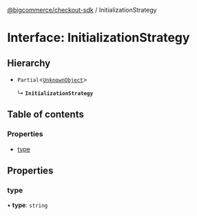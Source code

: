 [@bigcommerce/checkout-sdk](../README.md) / InitializationStrategy

# Interface: InitializationStrategy

## Hierarchy

- `Partial`<[`UnknownObject`](UnknownObject.md)\>

  ↳ **`InitializationStrategy`**

## Table of contents

### Properties

- [type](InitializationStrategy.md#type)

## Properties

### type

• **type**: `string`
